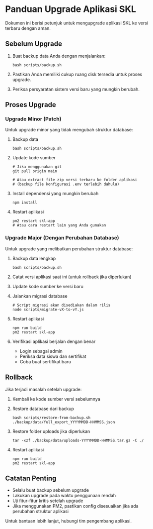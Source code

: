 # Panduan Upgrade Aplikasi SKL

Dokumen ini berisi petunjuk untuk mengupgrade aplikasi SKL ke versi terbaru dengan aman.

## Sebelum Upgrade

1. Buat backup data Anda dengan menjalankan:
   ```
   bash scripts/backup.sh
   ```
   
2. Pastikan Anda memiliki cukup ruang disk tersedia untuk proses upgrade.

3. Periksa persyaratan sistem versi baru yang mungkin berubah.

## Proses Upgrade

### Upgrade Minor (Patch)

Untuk upgrade minor yang tidak mengubah struktur database:

1. Backup data
   ```
   bash scripts/backup.sh
   ```

2. Update kode sumber
   ```
   # Jika menggunakan git
   git pull origin main
   
   # Atau extract file zip versi terbaru ke folder aplikasi
   # (backup file konfigurasi .env terlebih dahulu)
   ```

3. Install dependensi yang mungkin berubah
   ```
   npm install
   ```

4. Restart aplikasi
   ```
   pm2 restart skl-app
   # Atau cara restart lain yang Anda gunakan
   ```

### Upgrade Major (Dengan Perubahan Database)

Untuk upgrade yang melibatkan perubahan struktur database:

1. Backup data lengkap
   ```
   bash scripts/backup.sh
   ```

2. Catat versi aplikasi saat ini (untuk rollback jika diperlukan)

3. Update kode sumber ke versi baru

4. Jalankan migrasi database
   ```
   # Script migrasi akan disediakan dalam rilis
   node scripts/migrate-vX-to-vY.js
   ```

5. Restart aplikasi
   ```
   npm run build
   pm2 restart skl-app
   ```

6. Verifikasi aplikasi berjalan dengan benar
   - Login sebagai admin
   - Periksa data siswa dan sertifikat
   - Coba buat sertifikat baru

## Rollback

Jika terjadi masalah setelah upgrade:

1. Kembali ke kode sumber versi sebelumnya

2. Restore database dari backup
   ```
   bash scripts/restore-from-backup.sh ./backup/data/full_export_YYYYMMDD-HHMMSS.json
   ```

3. Restore folder uploads jika diperlukan
   ```
   tar -xzf ./backup/data/uploads-YYYYMMDD-HHMMSS.tar.gz -C ./
   ```

4. Restart aplikasi
   ```
   npm run build
   pm2 restart skl-app
   ```

## Catatan Penting

- Selalu buat backup sebelum upgrade
- Lakukan upgrade pada waktu penggunaan rendah
- Uji fitur-fitur kritis setelah upgrade
- Jika menggunakan PM2, pastikan config disesuaikan jika ada perubahan struktur aplikasi

Untuk bantuan lebih lanjut, hubungi tim pengembang aplikasi.